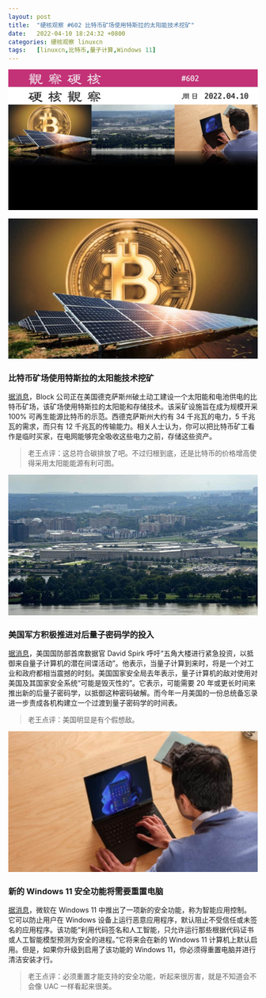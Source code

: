 ```yaml
---
layout: post
title:	"硬核观察 #602 比特币矿场使用特斯拉的太阳能技术挖矿"
date:	2022-04-10 18:24:32 +0800 
categories:	硬核观察 linuxcn 
tags:	[linuxcn,比特币,量子计算,Windows 11]
---
```



![](/Asserts/Images/album/202204/10/182331vcdtuz18d0umcq91.jpg)


![](/Asserts/Images/album/202204/10/182340jroil4c4ij144n1q.jpg)


### 比特币矿场使用特斯拉的太阳能技术挖矿


[据消息](https://www.cnbc.com/2022/04/08/tesla-block-blockstream-to-mine-bitcoin-off-solar-power-in-texas.html)，Block 公司正在美国德克萨斯州破土动工建设一个太阳能和电池供电的比特币矿场，该矿场使用特斯拉的太阳能和存储技术。该采矿设施旨在成为规模开采 100% 可再生能源比特币的示范。西德克萨斯州大约有 34 千兆瓦的电力，5 千兆瓦的需求，而只有 12 千兆瓦的传输能力。相关人士认为，你可以把比特币矿工看作是临时买家，在电网能够完全吸收这些电力之前，存储这些资产。



> 
> 老王点评：这总符合碳排放了吧。不过归根到底，还是比特币的价格增高使得采用太阳能能源有利可图。
> 
> 
> 


![](/Asserts/Images/album/202204/10/182348yr4taykgf8k1zq4s.jpg)


### 美国军方积极推进对后量子密码学的投入


[据消息](https://www.stripes.com/theaters/us/2022-04-08/pentagon-outgoing-data-boss-warns-quantum-cyber-threats-5625398.html)，美国国防部首席数据官 David Spirk 呼吁“五角大楼进行紧急投资，以抵御来自量子计算机的潜在间谍活动”。他表示，当量子计算到来时，将是一个对工业和政府都相当震撼的时刻。美国国家安全局去年表示，量子计算机的敌对使用对美国及其国家安全系统“可能是毁灭性的”。它表示，可能需要 20 年或更长时间来推出新的后量子密码学，以抵御这种密码破解。而今年一月美国的一份总统备忘录进一步责成各机构建立一个过渡到量子密码学的时间表。



> 
> 老王点评：美国明显是有个假想敌。
> 
> 
> 


![](/Asserts/Images/album/202204/10/182409wpfk8idsfkoici8s.jpg)


### 新的 Windows 11 安全功能将需要重置电脑


[据消息](https://www.thurrott.com/windows/windows-11/265379/new-windows-11-security-feature-will-require-a-pc-reset)，微软在 Windows 11 中推出了一项新的安全功能，称为智能应用控制。它可以防止用户在 Windows 设备上运行恶意应用程序，默认阻止不受信任或未签名的应用程序。该功能“利用代码签名和人工智能，只允许运行那些根据代码证书或人工智能模型预测为安全的进程。”它将来会在新的 Windows 11 计算机上默认启用。但是，如果你升级到启用了该功能的 Windows 11，你必须得重置电脑并进行清洁安装才行。



> 
> 老王点评：必须重置才能支持的安全功能，听起来很厉害，就是不知道会不会像 UAC 一样看起来很美。
> 
> 
>
